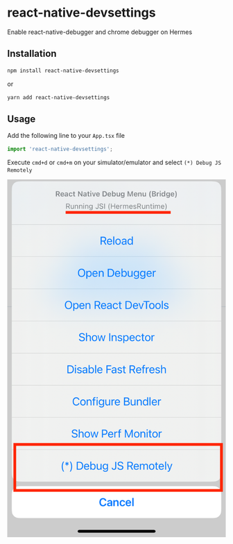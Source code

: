 # react-native-devsettings

Enable react-native-debugger and chrome debugger on Hermes

## Installation

```sh
npm install react-native-devsettings
```

or

```sh
yarn add react-native-devsettings
```

## Usage

Add the following line to your `App.tsx` file

```js
import 'react-native-devsettings';
```

Execute `cmd+d` or `cmd+m` on your simulator/emulator and select `(*) Debug JS Remotely`

![Example](example.png)
